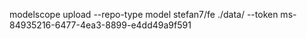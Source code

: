modelscope upload --repo-type model stefan7/fe ./data/ --token ms-84935216-6477-4ea3-8899-e4dd49a9f591